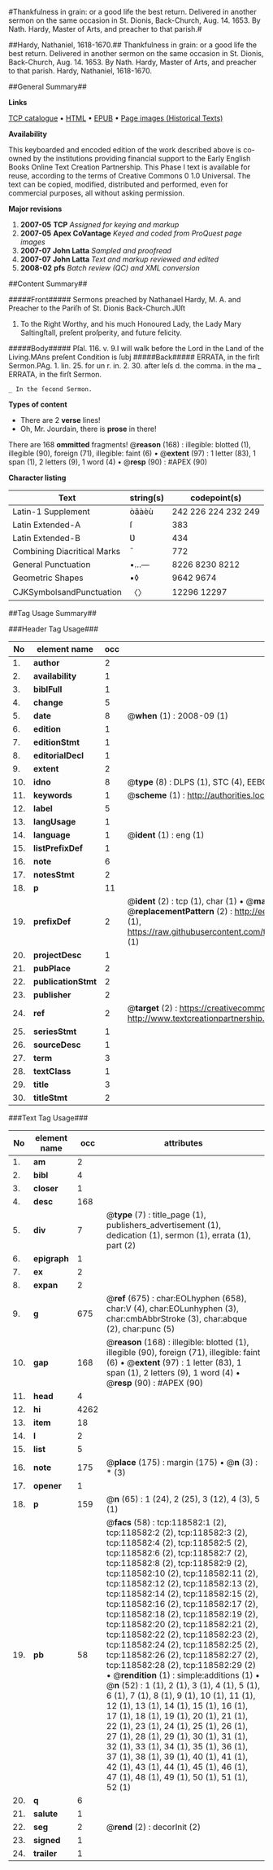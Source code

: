#Thankfulness in grain: or a good life the best return. Delivered in another sermon on the same occasion in St. Dionis, Back-Church, Aug. 14. 1653. By Nath. Hardy, Master of Arts, and preacher to that parish.#

##Hardy, Nathaniel, 1618-1670.##
Thankfulness in grain: or a good life the best return. Delivered in another sermon on the same occasion in St. Dionis, Back-Church, Aug. 14. 1653. By Nath. Hardy, Master of Arts, and preacher to that parish.
Hardy, Nathaniel, 1618-1670.

##General Summary##

**Links**

[TCP catalogue](http://www.ota.ox.ac.uk/tcp/)  • 
[HTML](http://tei.it.ox.ac.uk/tcp/Texts-HTML/free/A87/A87104.html)  • 
[EPUB](http://tei.it.ox.ac.uk/tcp/Texts-EPUB/free/A87/A87104.epub) • 
[Page images (Historical Texts)](https://data.historicaltexts.jisc.ac.uk/view?pubId=eebo-99866312e&pageId=eebo-99866312e-118582-1)

**Availability**

This keyboarded and encoded edition of the
	       work described above is co-owned by the institutions
	       providing financial support to the Early English Books
	       Online Text Creation Partnership. This Phase I text is
	       available for reuse, according to the terms of Creative
	       Commons 0 1.0 Universal. The text can be copied,
	       modified, distributed and performed, even for
	       commercial purposes, all without asking permission.

**Major revisions**

1. __2007-05__ __TCP__ *Assigned for keying and markup*
1. __2007-05__ __Apex CoVantage__ *Keyed and coded from ProQuest page images*
1. __2007-07__ __John Latta__ *Sampled and proofread*
1. __2007-07__ __John Latta__ *Text and markup reviewed and edited*
1. __2008-02__ __pfs__ *Batch review (QC) and XML conversion*

##Content Summary##

#####Front#####
Sermons preached by Nathanael Hardy, M. A. and Preacher to the Pariſh of St. Dionis Back-Church.JƲſt
1. To the Right Worthy, and his much Honoured Lady, the Lady Mary Saltingſtall, preſent proſperity, and future felicity.

#####Body#####
Pſal. 116. v. 9.I will walk before the Lord in the Land of the Living.MAns preſent Condition is ſubj
#####Back#####
ERRATA, in the firſt Sermon.PAg. 1. lin. 25. for un r. in. 2. 30. after leſs d. the comma. in the ma
    _ ERRATA, in the firſt Sermon.

    _ In the ſecond Sermon.

**Types of content**

  * There are 2 **verse** lines!
  * Oh, Mr. Jourdain, there is **prose** in there!

There are 168 **ommitted** fragments! 
 @__reason__ (168) : illegible: blotted (1), illegible (90), foreign (71), illegible: faint (6)  •  @__extent__ (97) : 1 letter (83), 1 span (1), 2 letters (9), 1 word (4)  •  @__resp__ (90) : #APEX (90)

**Character listing**


|Text|string(s)|codepoint(s)|
|---|---|---|
|Latin-1 Supplement|òâàèù|242 226 224 232 249|
|Latin Extended-A|ſ|383|
|Latin Extended-B|Ʋ|434|
|Combining             Diacritical Marks|̄|772|
|General Punctuation|•…—|8226 8230 8212|
|Geometric Shapes|▪◊|9642 9674|
|CJKSymbolsandPunctuation|〈〉|12296 12297|

##Tag Usage Summary##

###Header Tag Usage###

|No|element name|occ|attributes|
|---|---|---|---|
|1.|__author__|2||
|2.|__availability__|1||
|3.|__biblFull__|1||
|4.|__change__|5||
|5.|__date__|8| @__when__ (1) : 2008-09 (1)|
|6.|__edition__|1||
|7.|__editionStmt__|1||
|8.|__editorialDecl__|1||
|9.|__extent__|2||
|10.|__idno__|8| @__type__ (8) : DLPS (1), STC (4), EEBO-CITATION (1), PROQUEST (1), VID (1)|
|11.|__keywords__|1| @__scheme__ (1) : http://authorities.loc.gov/ (1)|
|12.|__label__|5||
|13.|__langUsage__|1||
|14.|__language__|1| @__ident__ (1) : eng (1)|
|15.|__listPrefixDef__|1||
|16.|__note__|6||
|17.|__notesStmt__|2||
|18.|__p__|11||
|19.|__prefixDef__|2| @__ident__ (2) : tcp (1), char (1)  •  @__matchPattern__ (2) : ([0-9\-]+):([0-9IVX]+) (1), (.+) (1)  •  @__replacementPattern__ (2) : http://eebo.chadwyck.com/downloadtiff?vid=$1&page=$2 (1), https://raw.githubusercontent.com/textcreationpartnership/Texts/master/tcpchars.xml#$1 (1)|
|20.|__projectDesc__|1||
|21.|__pubPlace__|2||
|22.|__publicationStmt__|2||
|23.|__publisher__|2||
|24.|__ref__|2| @__target__ (2) : https://creativecommons.org/publicdomain/zero/1.0/ (1), http://www.textcreationpartnership.org/docs/. (1)|
|25.|__seriesStmt__|1||
|26.|__sourceDesc__|1||
|27.|__term__|3||
|28.|__textClass__|1||
|29.|__title__|3||
|30.|__titleStmt__|2||


###Text Tag Usage###

|No|element name|occ|attributes|
|---|---|---|---|
|1.|__am__|2||
|2.|__bibl__|4||
|3.|__closer__|1||
|4.|__desc__|168||
|5.|__div__|7| @__type__ (7) : title_page (1), publishers_advertisement (1), dedication (1), sermon (1), errata (1), part (2)|
|6.|__epigraph__|1||
|7.|__ex__|2||
|8.|__expan__|2||
|9.|__g__|675| @__ref__ (675) : char:EOLhyphen (658), char:V (4), char:EOLunhyphen (3), char:cmbAbbrStroke (3), char:abque (2), char:punc (5)|
|10.|__gap__|168| @__reason__ (168) : illegible: blotted (1), illegible (90), foreign (71), illegible: faint (6)  •  @__extent__ (97) : 1 letter (83), 1 span (1), 2 letters (9), 1 word (4)  •  @__resp__ (90) : #APEX (90)|
|11.|__head__|4||
|12.|__hi__|4262||
|13.|__item__|18||
|14.|__l__|2||
|15.|__list__|5||
|16.|__note__|175| @__place__ (175) : margin (175)  •  @__n__ (3) : * (3)|
|17.|__opener__|1||
|18.|__p__|159| @__n__ (65) : 1 (24), 2 (25), 3 (12), 4 (3), 5 (1)|
|19.|__pb__|58| @__facs__ (58) : tcp:118582:1 (2), tcp:118582:2 (2), tcp:118582:3 (2), tcp:118582:4 (2), tcp:118582:5 (2), tcp:118582:6 (2), tcp:118582:7 (2), tcp:118582:8 (2), tcp:118582:9 (2), tcp:118582:10 (2), tcp:118582:11 (2), tcp:118582:12 (2), tcp:118582:13 (2), tcp:118582:14 (2), tcp:118582:15 (2), tcp:118582:16 (2), tcp:118582:17 (2), tcp:118582:18 (2), tcp:118582:19 (2), tcp:118582:20 (2), tcp:118582:21 (2), tcp:118582:22 (2), tcp:118582:23 (2), tcp:118582:24 (2), tcp:118582:25 (2), tcp:118582:26 (2), tcp:118582:27 (2), tcp:118582:28 (2), tcp:118582:29 (2)  •  @__rendition__ (1) : simple:additions (1)  •  @__n__ (52) : 1 (1), 2 (1), 3 (1), 4 (1), 5 (1), 6 (1), 7 (1), 8 (1), 9 (1), 10 (1), 11 (1), 12 (1), 13 (1), 14 (1), 15 (1), 16 (1), 17 (1), 18 (1), 19 (1), 20 (1), 21 (1), 22 (1), 23 (1), 24 (1), 25 (1), 26 (1), 27 (1), 28 (1), 29 (1), 30 (1), 31 (1), 32 (1), 33 (1), 34 (1), 35 (1), 36 (1), 37 (1), 38 (1), 39 (1), 40 (1), 41 (1), 42 (1), 43 (1), 44 (1), 45 (1), 46 (1), 47 (1), 48 (1), 49 (1), 50 (1), 51 (1), 52 (1)|
|20.|__q__|6||
|21.|__salute__|1||
|22.|__seg__|2| @__rend__ (2) : decorInit (2)|
|23.|__signed__|1||
|24.|__trailer__|1||
